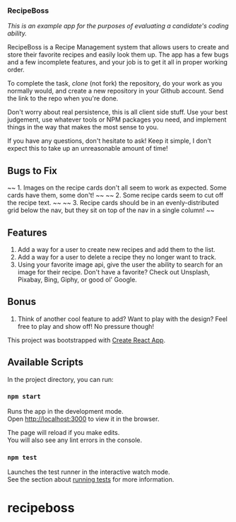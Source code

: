 ### RecipeBoss

_This is an example app for the purposes of evaluating a candidate's coding ability._

RecipeBoss is a Recipe Management system that allows users to create and store their favorite recipes and easily look them up. The app has a few bugs and a few incomplete features, and your job is to get it all in proper working order.

To complete the task, _clone_ (not fork) the repository, do your work as you normally would, and create a new repository in your Github account. Send the link to the repo when you're done.

Don't worry about real persistence, this is all client side stuff. Use your best judgement, use whatever tools or NPM packages you need, and implement things in the way that makes the most sense to you.

If you have any questions, don't hesitate to ask! Keep it simple, I don't expect this to take up an unreasonable amount of time!

## Bugs to Fix

~~ 1. Images on the recipe cards don't all seem to work as expected. Some cards have them, some don't! ~~
~~ 2. Some recipe cards seem to cut off the recipe text. ~~
~~ 3. Recipe cards should be in an evenly-distributed grid below the nav, but they sit on top of the nav in a single column! ~~

## Features

1. Add a way for a user to create new recipes and add them to the list.
2. Add a way for a user to delete a recipe they no longer want to track.
3. Using your favorite image api, give the user the ability to search for an image for their recipe. Don't have a favorite? Check out Unsplash, Pixabay, Bing, Giphy, or good ol' Google.

## Bonus

1. Think of another cool feature to add? Want to play with the design? Feel free to play and show off! No pressure though!

This project was bootstrapped with [Create React App](https://github.com/facebook/create-react-app).

## Available Scripts

In the project directory, you can run:

### `npm start`

Runs the app in the development mode.<br>
Open [http://localhost:3000](http://localhost:3000) to view it in the browser.

The page will reload if you make edits.<br>
You will also see any lint errors in the console.

### `npm test`

Launches the test runner in the interactive watch mode.<br>
See the section about [running tests](https://facebook.github.io/create-react-app/docs/running-tests) for more information.

# recipeboss
